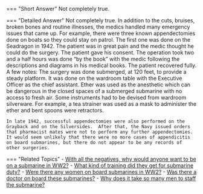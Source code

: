 
=== "Short Answer"
    Not completely true.

=== "Detailed Answer"
    Not completely true.  In addition to the cuts, bruises, broken bones and routine illnesses, the medics handled many emergency issues that came up.  For example, there were three known appendectomies done on boats so they could stay on patrol.  The first one was done on the Seadragon in 1942.  The patient was in great pain and the medic thought he could do the surgery.  The patient gave his consent.  The operation took two and a half hours was done “by the book” with the medic following the descriptions and diagrams in his medical books.  The patient recovered fully.  A few notes:
    The surgery was done submerged, at 120 feet, to provide a steady platform.
    It was done on the wardroom table with the Executive Officer as the chief assistant.
    Ether was used as the anesthetic which can be dangerous in the closed spaces of a submerged submarine with no access to fresh air.
    Some instruments had to be devised from wardroom silverware.  For example, a tea strainer was used as a mask to administer the ether and bent spoons were retractors.

    In late 1942, successful appendectomies were also performed on the Grayback and on the Silversides.  After that, the Navy issued orders that pharmacist mates were not to perform any further appendectomies.  It would seem unlikely that there were no more cases of appendicitis on board submarines, but there do not appear to be any records of other surgeries.

=== "Related Topics"
    - [With all the negatives, why would anyone want to be on a submarine in WW2?](../FAQs/with-all-the-negatives-why-would-anyone-want-to-be-on-a-submarine-in-ww2.md)
    - [What kind of training did they get for submarine duty?](../FAQs/what-kind-of-training-did-they-get-for-submarine-duty.md)
    - [Were there any women on board submarines in WW2?](../FAQs/were-there-any-women-on-board-submarines-in-ww2.md)
    - [Was there a doctor on board these submarines?](../FAQs/was-there-a-doctor-on-board-these-submarines.md)
    - [Why does it take so many men to staff the submarine?](../FAQs/why-does-it-take-so-many-men-to-staff-the-submarine.md)

